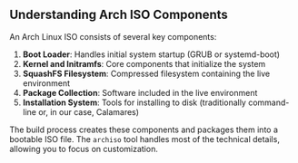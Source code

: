 ## Understanding Arch ISO Components

An Arch Linux ISO consists of several key components:

1. **Boot Loader**: Handles initial system startup (GRUB or systemd-boot)
2. **Kernel and Initramfs**: Core components that initialize the system
3. **SquashFS Filesystem**: Compressed filesystem containing the live environment
4. **Package Collection**: Software included in the live environment
5. **Installation System**: Tools for installing to disk (traditionally command-line or, in our case, Calamares)

The build process creates these components and packages them into a bootable ISO file. The `archiso` tool handles most of the technical details, allowing you to focus on customization.

